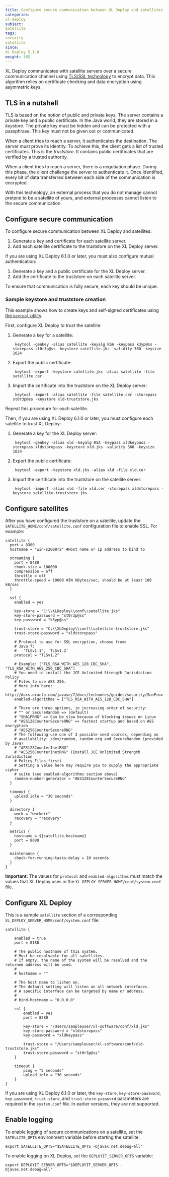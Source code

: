 ```yaml
---
title: Configure secure communication between XL Deploy and satellites
categories:
xl-deploy
subject:
Satellite
tags:
security
satellite
since:
XL Deploy 5.1.0
weight: 302
---
```


XL Deploy communicates with satellite servers over a secure communication channel using [TLS/SSL technology](http://en.wikipedia.org/wiki/Transport_Layer_Security) to encrypt data. This algorithm relies on certificate checking and data encryption using asymmetric keys.

## TLS in a nutshell

TLS is based on the notion of public and private keys. The server contains a private key and a public certificate. In the Java world, they are stored in a *keystore*. The private key must be hidden and can be protected with a passphrase. This key must not be given out or communicated.

When a client tries to reach a server, it authenticates the destination. The server must prove its identity. To achieve this, the client gets a list of trusted certificates. This is the *truststore*. It contains public certificates that are verified by a trusted authority.

When a client tries to reach a server, there is a negotiation phase. During this phase, the client challenge the server to authenticate it. Once identified, every bit of data transferred between each side of the communication is encrypted.

With this technology, an external process that you do not manage cannot pretend to be a satellite of yours, and external processes cannot listen to the secure communication.

## Configure secure communication

To configure secure communication between XL Deploy and satellites:

1. Generate a key and certificate for each satellite server.
1. Add each satellite certificate to the truststore on the XL Deploy server.

If you are using XL Deploy 6.1.0 or later, you must also configure mutual authentication:

1. Generate a key and a public certificate for the XL Deploy server.
1. Add the certificate to the truststore on each satellite server.

To ensure that communication is fully secure, each key should be unique.

### Sample keystore and truststore creation

This example shows how to create keys and self-signed certificates using [the `keytool` utility](http://docs.oracle.com/javase/7/docs/technotes/tools/windows/keytool.html).

First, configure XL Deploy to trust the satellite:

1. Generate a key for a satellite:

        keytool -genkey -alias satellite -keyalg RSA -keypass k3yp@ss -storepass st0r3p@ss -keystore satellite.jks -validity 360 -keysize 1024

1. Export the public certificate:

        keytool -export -keystore satellite.jks -alias satellite -file satellite.cer

1. Import the certificate into the truststore on the XL Deploy server:

        keytool -import -alias satellite -file satellite.cer -storepass st0r3p@ss -keystore xld-truststore.jks

Repeat this procedure for each satellite.

Then, if you are using XL Deploy 6.1.0 or later, you must configure each satellite to trust XL Deploy:

1. Generate a key for the XL Deploy server:

        keytool -genkey -alias xld -keyalg RSA -keypass xldkeypass -storepass xldstorepass -keystore xld.jks -validity 360 -keysize 1024

1. Export the public certificate:

        keytool -export -keystore xld.jks -alias xld -file xld.cer

1. Import the certificate into the truststore on the satellite server:

        keytool -import -alias xld -file xld.cer -storepass xldstorepass -keystore satellite-truststore.jks

## Configure satellites

After you have configured the truststore on a satellite, update the `SATELLITE_HOME/conf/satellite.conf` configuration file to enable SSL. For example:

    satellite {
      port = 8380
      hostname = "win-s2008r2" #Host name or ip address to bind to

      streaming {
        port = 8480
        chunk-size = 100000
        compression = off
        throttle = off
        throttle-speed = 10000 #IN kBytes/sec, should be at least 100 kB/sec
      }

      ssl {
        enabled = yes

        key-store = "C:\\XLDeploy\\conf\\satellite.jks"
        key-store-password = "st0r3p@ss"
        key-password = "k3yp@ss"

        trust-store = "C:\\XLDeploy\\conf\\satellite-truststore.jks"
        trust-store-password = "xldstorepass"

        # Protocol to use for SSL encryption, choose from:
        # Java 7:
        #   'TLSv1.1', 'TLSv1.2'
        protocol = "TLSv1.2"

        # Example: ["TLS_RSA_WITH_AES_128_CBC_SHA", "TLS_RSA_WITH_AES_256_CBC_SHA"]
        # You need to install the JCE Unlimited Strength Jurisdiction Policy
        # Files to use AES 256.
        # More info here:
        # http://docs.oracle.com/javase/7/docs/technotes/guides/security/SunProviders.html#SunJCEP
        enabled-algorithms = ["TLS_RSA_WITH_AES_128_CBC_SHA"]

        # There are three options, in increasing order of security:
        # "" or SecureRandom => (default)
        # "SHA1PRNG" => Can be slow because of blocking issues on Linux
        # "AES128CounterSecureRNG" => fastest startup and based on AES encryption
        # "AES256CounterSecureRNG"
        # The following use one of 3 possible seed sources, depending on
        # availability: /dev/random, random.org and SecureRandom (provided by Java)
        # "AES128CounterInetRNG"
        # "AES256CounterInetRNG" (Install JCE Unlimited Strength Jurisdiction
        # Policy Files first)
        # Setting a value here may require you to supply the appropriate cipher
        # suite (see enabled-algorithms section above)
        random-number-generator = "AES128CounterSecureRNG"
      }

      timeout {
        upload.idle = "30 seconds"
      }

      directory {
        work = "workdir"
        recovery = "recovery"
      }

      metrics {
        hostname = ${satellite.hostname}
        port = 8080
      }

      maintenance {
        check-for-running-tasks-delay = 10 seconds
      }
    }

**Important:** The values for `protocol` and `enabled-algorithms` must match the values that XL Deploy uses in the  `XL_DEPLOY_SERVER_HOME/conf/system.conf` file.

## Configure XL Deploy

This is a sample `satellite` section of a corresponding `XL_DEPLOY_SERVER_HOME/conf/system.conf` file:

    satellite {

        enabled = true
        port = 8180

        # The public hostname of this system.
        # Must be resolvable for all satellites.
        # If empty, the name of the system will be resolved and the returned address will be used.
        #
        # hostname = ""

        # The host name to listen on.
        # The default setting will listen on all network interfaces.
        # A specific interface can be targeted by name or address.
        #
        # bind-hostname = "0.0.0.0"

        ssl {
            enabled = yes
            port = 8280

            key-store = "/Users/sampleuser/xl-software/conf/xld.jks"
            key-store-password = "xldstorepass"
            key-password = "xldkeypass"

            trust-store = "/Users/sampleuser/xl-software/conf/xld-truststore.jks"
            trust-store-password = "st0r3p@ss"
        }

        timeout {
            ping = "5 seconds"
            upload.idle = "30 seconds"
        }
    }

If you are using XL Deploy 6.1.0 or later, the `key-store`, `key-store-password`, `key-password`, `trust-store`, and `trust-store-password` parameters are required in the `system.conf` file. In earlier versions, they are not supported.

## Enable logging

To enable logging of secure communications on a satellite, set the `SATELLITE_OPTS` environment variable before starting the satellite:

    export SATELLITE_OPTS="$SATELLITE_OPTS -Djavax.net.debug=all"

To enable logging on XL Deploy, set the `DEPLOYIT_SERVER_OPTS` variable:

    export DEPLOYIT_SERVER_OPTS="$DEPLOYIT_SERVER_OPTS -Djavax.net.debug=all"
